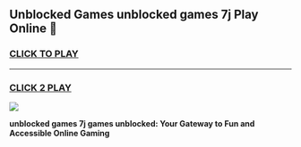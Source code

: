 
## Unblocked Games unblocked games 7j Play Online 👋
<h3>
<a href="https://news.freeplayer.one?title=unblocked_games_7j&ref=17F">CLICK TO PLAY</a></h3>
<hr>

<h3>
<a href="https://news.freeplayer.one?title=unblocked_games_7j&ref=17F">CLICK 2 PLAY</a>
  
</h3>

<a href="https://news.freeplayer.one?title=unblocked_games_7j&ref=17F/"><img src="https://clearcache.store/games.png"></a>


**unblocked games 7j games unblocked: Your Gateway to Fun and Accessible Online Gaming**
